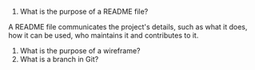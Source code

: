 1. What is the purpose of a README file?

A README file communicates the project's details, such as what it does, how it can be used, who maintains it and contributes to it.
1. What is the purpose of a wireframe?
1. What is a branch in Git?